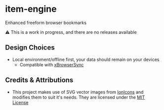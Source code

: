 # item-engine

Enhanced freeform browser bookmarks

⚠️ This is a work in progress, and there are no releases available

## Design Choices

- Local environment/offline first, your data should remain on your devices
  - Compatible with [xBrowserSync](https://www.xbrowsersync.org/)

## Credits & Attributions

- This project makes use of SVG vector images from [IonIcons](https://ionicons.com/) and modifies them to suit it's needs. They are licensed under the [MIT License](https://github.com/ionic-team/ionicons/blob/master/LICENSE)
